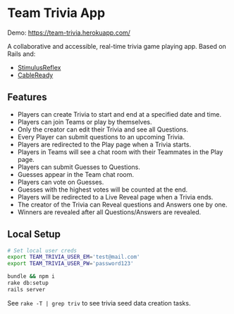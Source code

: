 # Team Trivia App

Demo: https://team-trivia.herokuapp.com/

A collaborative and accessible, real-time trivia game playing app. Based on Rails and:
 - [StimulusReflex](https://docs.stimulusreflex.com/)
 - [CableReady](https://cableready.stimulusreflex.com/)

## Features
 - Players can create Trivia to start and end at a specified date and time.
 - Players can join Teams or play by themselves.
 - Only the creator can edit their Trivia and see all Questions.
 - Every Player can submit questions to an upcoming Trivia.
 - Players are redirected to the Play page when a Trivia starts.
 - Players in Teams will see a chat room with their Teammates in the Play page.
 - Players can submit Guesses to Questions.
 - Guesses appear in the Team chat room.
 - Players can vote on Guesses.
 - Guesses with the highest votes will be counted at the end.
 - Players will be redirected to a Live Reveal page when a Trivia ends.
 - The creator of the Trivia can Reveal questions and Answers one by one.
 - Winners are revealed after all Questions/Answers are revealed.

## Local Setup
```bash
# Set local user creds
export TEAM_TRIVIA_USER_EM='test@mail.com'
export TEAM_TRIVIA_USER_PW='password123'

bundle && npm i
rake db:setup
rails server
```

See `rake -T | grep triv` to see trivia seed data creation tasks.
